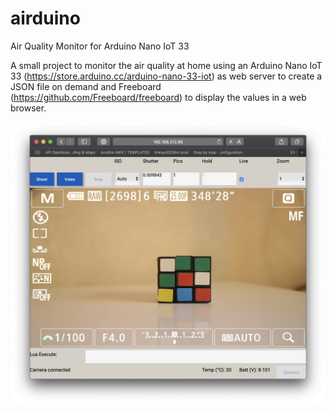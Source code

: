 # airduino
Air Quality Monitor for Arduino Nano IoT 33

A small project to monitor the air quality at home using an Arduino Nano IoT 33
(https://store.arduino.cc/arduino-nano-33-iot)
as web server to create a JSON file on demand and Freeboard
(https://github.com/Freeboard/freeboard)
to display the values in a web browser.


<img src=https://github.com/emanuelelaface/Canon-M10/blob/master/screenshots/screenshot-01.png></img>
